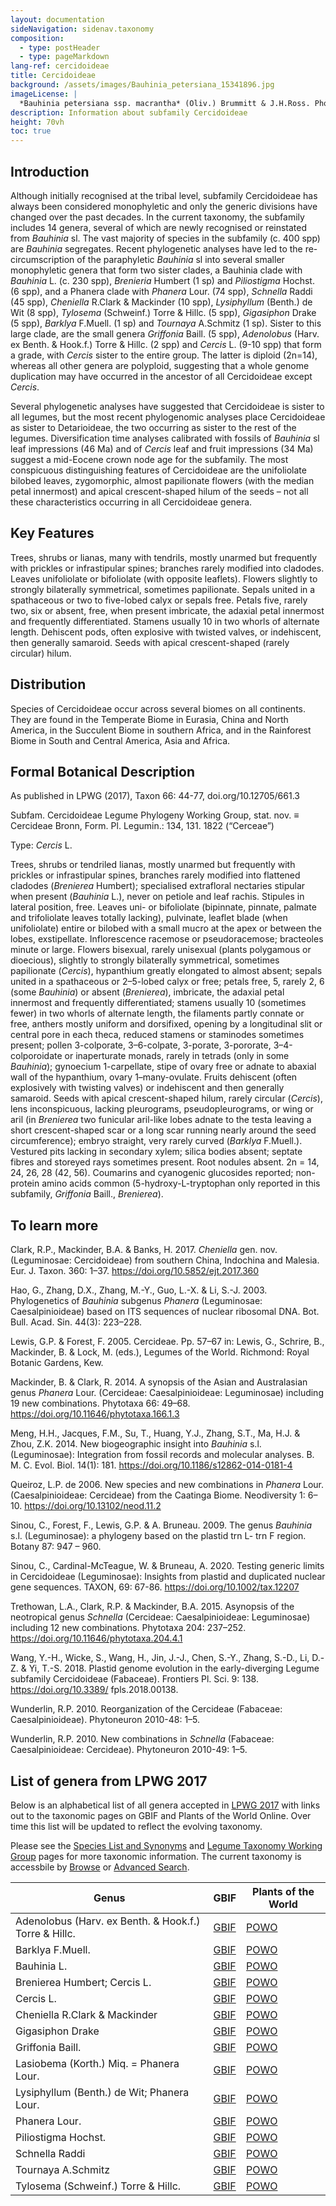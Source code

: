 ```yaml
---
layout: documentation
sideNavigation: sidenav.taxonomy
composition:
  - type: postHeader
  - type: pageMarkdown
lang-ref: cercidoideae
title: Cercidoideae
background: /assets/images/Bauhinia_petersiana_15341896.jpg
imageLicense: |
  *Bauhinia petersiana ssp. macrantha* (Oliv.) Brummitt & J.H.Ross. Photo by Ryan van Huyssteen via [iNaturalist](https://www.gbif.org/occurrence/1838329045)
description: Information about subfamily Cercidoideae 
height: 70vh
toc: true
---
```


## Introduction
Although initially recognised at the tribal level, subfamily Cercidoideae has always been considered monophyletic and only the generic divisions have changed over the past decades. In the current taxonomy, the subfamily includes 14 genera, several of which are newly recognised or reinstated from *Bauhinia* sl. The vast majority of species in the subfamily (c. 400 spp) are *Bauhinia* segregates. Recent phylogenetic analyses have led to the re-circumscription of the paraphyletic *Bauhinia* sl into several smaller monophyletic genera that form two sister clades, a Bauhinia clade with *Bauhinia* L. (c. 230 spp), *Brenieria* Humbert (1 sp) and *Piliostigma* Hochst. (6 spp), and a Phanera clade with *Phanera* Lour. (74 spp), *Schnella* Raddi (45 spp), *Cheniella* R.Clark & Mackinder (10 spp), *Lysiphyllum* (Benth.) de Wit (8 spp), *Tylosema* (Schweinf.) Torre & Hillc. (5 spp), *Gigasiphon* Drake (5 spp), *Barklya* F.Muell. (1 sp) and *Tournaya* A.Schmitz (1 sp). Sister to this large clade, are the small genera *Griffonia* Baill. (5 spp), *Adenolobus* (Harv. ex Benth. & Hook.f.) Torre & Hillc. (2 spp) and *Cercis* L. (9-10 spp) that form a grade, with *Cercis* sister to the entire group. The latter is diploid (2n=14), whereas all other genera are polyploid, suggesting that a whole genome duplication may have occurred in the ancestor of all Cercidoideae except *Cercis*. 

Several phylogenetic analyses have suggested that Cercidoideae is sister to all legumes, but the most recent phylogenomic analyses place Cercidoideae as sister to Detarioideae, the two occurring as sister to the rest of the legumes. Diversification time analyses calibrated with fossils of *Bauhinia* sl leaf impressions (46 Ma) and of *Cercis* leaf and fruit impressions (34 Ma) suggest a mid-Eocene crown node age for the subfamily. The most conspicuous distinguishing features of Cercidoideae are the unifoliolate bilobed leaves, zygomorphic, almost papilionate flowers (with the median petal innermost) and apical crescent-shaped hilum of the seeds – not all these characteristics occurring in all Cercidoideae genera.


## Key Features
Trees, shrubs or lianas, many with tendrils, mostly unarmed but frequently with prickles or infrastipular spines; branches rarely modified into cladodes. Leaves unifoliolate or bifoliolate (with opposite leaflets). Flowers slightly to strongly bilaterally symmetrical, sometimes papilionate. Sepals united in a spathaceous or two to five-lobed calyx or sepals free. Petals five, rarely two, six or absent, free, when present imbricate, the adaxial petal innermost and frequently differentiated. Stamens usually 10 in two whorls of alternate length. Dehiscent pods, often explosive with twisted valves, or indehiscent, then generally samaroid. Seeds with apical crescent-shaped (rarely circular) hilum.

## Distribution
Species of Cercidoideae occur across several biomes on all continents. They are found in the Temperate Biome in Eurasia, China and North America, in the Succulent Biome in southern Africa, and in the Rainforest Biome in South and Central America, Asia and Africa.

## Formal Botanical Description
As published in LPWG (2017), Taxon 66: 44-77, doi.org/10.12705/661.3

Subfam. Cercidoideae Legume Phylogeny Working Group, stat. nov. ≡ Cercideae Bronn, Form. Pl. Legumin.: 134, 131. 1822 (“Cerceae”)

Type: *Cercis* L.

Trees, shrubs or tendriled lianas, mostly unarmed but frequently with prickles or infrastipular spines, branches rarely modified into flattened cladodes (*Brenierea* Humbert); specialised extrafloral nectaries stipular when present (*Bauhinia* L.), never on petiole and leaf rachis. Stipules in lateral position, free. Leaves uni- or bifoliolate (bipinnate, pinnate, palmate and trifoliolate leaves totally lacking), pulvinate, leaflet blade (when unifoliolate) entire or bilobed with a small mucro at the apex or between the lobes, exstipellate. Inflorescence racemose or pseudoracemose; bracteoles minute or large. Flowers bisexual, rarely unisexual (plants polygamous or dioecious), slightly to strongly bilaterally symmetrical, sometimes papilionate (*Cercis*), hypanthium greatly elongated to almost absent; sepals united in a spathaceous or 2–5-lobed calyx or free; petals free, 5, rarely 2, 6 (some *Bauhinia*) or absent (*Brenierea*), imbricate, the adaxial petal innermost and frequently differentiated; stamens usually 10 (sometimes fewer) in two whorls of alternate length, the filaments partly connate or free, anthers mostly uniform and dorsifixed, opening by a longitudinal slit or central pore in each theca, reduced stamens or staminodes sometimes present; pollen 3-colporate, 3–6-colpate, 3-porate, 3-pororate, 3–4-colporoidate or inaperturate monads, rarely in tetrads (only in some *Bauhinia*); gynoecium 1-carpellate, stipe of ovary free or adnate to abaxial wall of the hypanthium, ovary 1–many-ovulate. Fruits dehiscent (often explosively with twisting valves) or indehiscent and then generally samaroid. Seeds with apical crescent-shaped hilum, rarely circular (*Cercis*), lens inconspicuous, lacking pleurograms, pseudopleurograms, or wing or aril (in *Brenierea* two funicular aril-like lobes adnate to the testa leaving a short crescent-shaped scar or a long scar running nearly around the seed circumference); embryo straight, very rarely curved (*Barklya* F.Muell.). Vestured pits lacking in secondary xylem; silica bodies absent; septate fibres and storeyed rays sometimes present. Root nodules absent. 2n = 14, 24, 26, 28 (42, 56). Coumarins and cyanogenic glucosides reported; non-protein amino acids common (5-hydroxy-L-tryptophan only reported in this subfamily, *Griffonia* Baill., *Brenierea*).

## To learn more
Clark, R.P., Mackinder, B.A. & Banks, H. 2017. *Cheniella* gen. nov. (Leguminosae: Cercidoideae) from southern China, Indochina and Malesia. Eur. J. Taxon. 360: 1–37. https://doi.org/10.5852/ejt.2017.360

Hao, G., Zhang, D.X., Zhang, M.-Y., Guo, L.-X. & Li, S.-J. 2003. Phylogenetics of *Bauhinia* subgenus *Phanera* (Leguminosae: Caesalpinioideae) based on ITS sequences of nuclear ribosomal DNA. Bot. Bull. Acad. Sin. 44(3): 223–228.

Lewis, G.P. & Forest, F. 2005. Cercideae. Pp. 57–67 in: Lewis, G., Schrire, B., Mackinder, B. & Lock, M. (eds.), Legumes of the World. Richmond: Royal Botanic Gardens, Kew.

Mackinder, B. & Clark, R. 2014. A synopsis of the Asian and Australasian genus *Phanera* Lour. (Cercideae: Caesalpinioideae: Leguminosae) including 19 new combinations. Phytotaxa 66: 49–68. https://doi.org/10.11646/phytotaxa.166.1.3

Meng, H.H., Jacques, F.M., Su, T., Huang, Y.J., Zhang, S.T., Ma, H.J. & Zhou, Z.K. 2014. New biogeographic insight into *Bauhinia* s.l. (Leguminosae): Integration from fossil records and molecular analyses. B. M. C. Evol. Biol. 14(1): 181. https://doi.org/10.1186/s12862-014-0181-4

Queiroz, L.P. de 2006. New species and new combinations in *Phanera* Lour. (Caesalpinioideae: Cercideae) from the Caatinga Biome. Neodiversity 1: 6–10. https://doi.org/10.13102/neod.11.2

Sinou, C., Forest, F., Lewis, G.P. & A. Bruneau. 2009. The genus *Bauhinia* s.l. (Leguminosae): a phylogeny based on the plastid trn L- trn F region. Botany 87: 947 – 960.

Sinou, C., Cardinal-McTeague, W. & Bruneau, A. 2020. Testing generic limits in Cercidoideae (Leguminosae): Insights from plastid and duplicated nuclear gene sequences. TAXON, 69: 67-86. https://doi.org/10.1002/tax.12207

Trethowan, L.A., Clark, R.P. & Mackinder, B.A. 2015. Asynopsis of the neotropical genus *Schnella* (Cercideae: Caesalpinioideae: Leguminosae) including 12 new combinations. Phytotaxa 204: 237–252. https://doi.org/10.11646/phytotaxa.204.4.1

Wang, Y.-H., Wicke, S., Wang, H., Jin, J.-J., Chen, S.-Y., Zhang, S.-D., Li, D.-Z. & Yi, T.-S. 2018. Plastid genome evolution in the early-diverging Legume subfamily Cercidoideae (Fabaceae). Frontiers Pl. Sci. 9: 138. https://doi.org/10.3389/
fpls.2018.00138.

Wunderlin, R.P. 2010. Reorganization of the Cercideae (Fabaceae: Caesalpinioideae). Phytoneuron 2010-48: 1–5.

Wunderlin, R.P. 2010. New combinations in *Schnella* (Fabaceae: Caesalpinioideae: Cercideae). Phytoneuron 2010-49: 1–5.

## List of genera from LPWG 2017

Below is an alphabetical list of all genera accepted in [LPWG 2017](https://doi.org/10.1071/SB19025) with links out to the taxonomic pages on GBIF and Plants of the World Online. Over time this list will be updated to reflect the evolving taxonomy. 

Please see the [Species List and Synonyms](https://hp-legume.gbif-staging.org/taxonomy/species-list) and [Legume Taxonomy Working Group](https://hp-legume.gbif-staging.org/working-groups/taxonomy) pages for more taxonomic information. The current taxonomy is accessbile by [Browse](https://hp-legume.gbif-staging.org/taxonomy/browse) or  [Advanced Search](https://hp-legume.gbif-staging.org/taxonomy/search).

 
 |Genus                  |     GBIF                     | Plants of the World   |
| --------------------- |------------------------------|-----------------------|
|	Adenolobus (Harv. ex Benth. & Hook.f.) Torre & Hillc.	|	[GBIF](https://www.gbif.org/species/2956199)	|	[POWO](http://www.plantsoftheworldonline.org/taxon/urn:lsid:ipni.org:names:21580-1)	|
|	Barklya F.Muell.	|	[GBIF](https://www.gbif.org/species/2955817)	|	[POWO](http://www.plantsoftheworldonline.org/taxon/urn:lsid:ipni.org:names:21784-1)	|
|	Bauhinia L.	|	[GBIF](https://www.gbif.org/species/2952935)	|	[POWO](http://www.plantsoftheworldonline.org/taxon/urn:lsid:ipni.org:names:327181-2)	|
|	Brenierea Humbert; Cercis L.	|	[GBIF](https://www.gbif.org/species/2977380)	|	[POWO](http://www.plantsoftheworldonline.org/taxon/urn:lsid:ipni.org:names:21855-1)	|
|	Cercis L.	|	[GBIF](https://www.gbif.org/species/2955919)	|	[POWO](http://www.plantsoftheworldonline.org/taxon/urn:lsid:ipni.org:names:30001619-2)	|
|	Cheniella R.Clark & Mackinder	|	[GBIF](https://www.gbif.org/species/9712046)	|	[POWO](http://www.plantsoftheworldonline.org/taxon/urn:lsid:ipni.org:names:77165904-1)	|
|	Gigasiphon Drake	|	[GBIF](https://www.gbif.org/species/8059232)	|	[POWO](http://www.plantsoftheworldonline.org/taxon/urn:lsid:ipni.org:names:22484-1)	|
|	Griffonia Baill.	|	[GBIF](https://www.gbif.org/species/2945470)	|	[POWO](http://www.plantsoftheworldonline.org/taxon/urn:lsid:ipni.org:names:22523-1)	|
|	Lasiobema (Korth.) Miq. = Phanera Lour.	|	[GBIF](https://www.gbif.org/species/7301321)	|	[POWO](http://www.plantsoftheworldonline.org/taxon/urn:lsid:ipni.org:names:22740-1)	|
|	Lysiphyllum (Benth.) de Wit; Phanera Lour.	|	[GBIF](https://www.gbif.org/species/9105569)	|	[POWO](http://www.plantsoftheworldonline.org/taxon/urn:lsid:ipni.org:names:22849-1)	|
|	Phanera Lour.	|	[GBIF](https://www.gbif.org/species/7278390)	|	[POWO](http://www.plantsoftheworldonline.org/taxon/urn:lsid:ipni.org:names:23206-1)	|
|	Piliostigma Hochst.	|	[GBIF](https://www.gbif.org/species/2947989)	|	[POWO](http://www.plantsoftheworldonline.org/taxon/urn:lsid:ipni.org:names:329960-2)	|
|	Schnella Raddi	|	[GBIF](https://www.gbif.org/species/7278569)	|	[POWO](http://www.plantsoftheworldonline.org/taxon/urn:lsid:ipni.org:names:30003119-2)	|
|	Tournaya A.Schmitz	|	[GBIF](https://www.gbif.org/species/7301486)	|	[POWO](http://www.plantsoftheworldonline.org/taxon/urn:lsid:ipni.org:names:23709-1)	|
|	Tylosema (Schweinf.) Torre & Hillc. 	|	[GBIF](https://www.gbif.org/species/9010267)	|	[POWO](http://www.plantsoftheworldonline.org/taxon/urn:lsid:ipni.org:names:23743-1)	|
